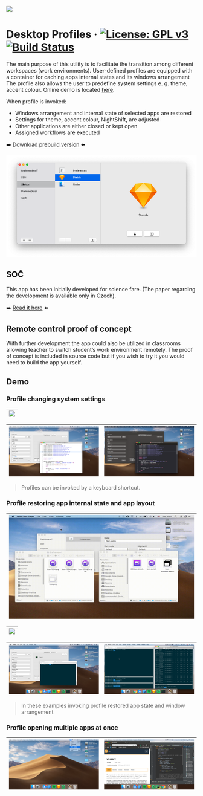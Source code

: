<p>
<img src="https://raw.githubusercontent.com/mamiksik/CabinetProX/master/doc_assets/icon.png" width="154">
</p>

# Desktop Profiles &middot; [![License: GPL v3](https://img.shields.io/badge/License-GPLv3-blue.svg)](https://www.gnu.org/licenses/gpl-3.0) [![Build Status](https://travis-ci.org/mamiksik/Desktop-Profiles.svg?branch=master)](https://travis-ci.org/mamiksik/Desktop-Profiles)
The main purpose of this utility is to facilitate the transition among different workspaces (work environments). User-defined profiles are equipped with a container for caching apps internal states and its windows arrangement The profile also allows the user to predefine system settings e. g. theme, accent colour. Online demo is located [here](#demo).

When profile is invoked:
- Windows arrangement and internal state of selected apps are restored
- Settings for theme, accent colour, NightShift, are adjusted
- Other applications are either closed or kept open
- Assigned workflows are executed

➡️  [Download prebuild version](https://github.com/mamiksik/CabinetProX/releases) ⬅️

![](doc_assets/new-ui-sketch.png)

## SOČ
This app has been initially developed for science fare. (The paper regarding the development is available only in Czech).

➡️  [Read it here](doc_assets/soc.pdf) ⬅️

## Remote control proof of concept
With further development the app could also be utilized in classrooms allowing teacher to switch student’s work environment remotely. The proof of concept is included in source code but if you wish to try it you would need to build the app yourself.

## Demo

### Profile changing system settings

|![](doc_assets/DarkModeNewUI.gif)|
|:---:|

| ![](doc_assets/Dark-A.png) | ![](doc_assets/Dark-B.png) |
|:---:|:---:|

>Profiles can be invoked by a keyboard shortcut.

### Profile restoring app internal state and app layout

|![](doc_assets/FinderNewUI.gif)|
|:---:|

|![](doc_assets/iTerm.gif)|
|:---:|

| ![](doc_assets/Terminals-A.png) | ![](doc_assets/Terminal-B.png) |
|:---:|:---:|

>In these examples invoking profile restored app state and window arrangement

### Profile opening multiple apps at once

| ![](doc_assets/KSI-A.png) | ![](doc_assets/KSI-B.png) |
|:---:|:---:|
